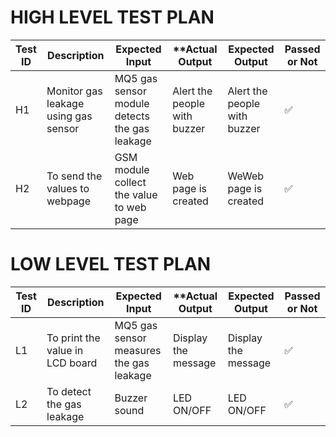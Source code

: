 # HIGH LEVEL TEST PLAN

| **Test ID** | **Description**                                              | **Expected Input** | **Actual Output | **Expected Output** | **Passed or Not** | 
|-------------|--------------------------------------------------------------|--------------------|-----------------|---------------------|-------------------|
|  H1      | Monitor gas leakage using gas sensor | MQ5 gas sensor module detects the gas leakage | Alert the people with buzzer |  Alert the people with buzzer |  ✅ |
|  H2      | To send the values to webpage | GSM module collect the value to web page| Web page is created | WeWeb page is created | ✅ |

# LOW LEVEL TEST PLAN
| **Test ID** | **Description**                                              | **Expected Input** | **Actual Output | **Expected Output** | **Passed or Not** | 
|-------------|--------------------------------------------------------------|--------------------|-----------------|---------------------|-------------------|
|  L1     | To print the value in LCD board | MQ5 gas sensor measures the gas leakage | Display the message |  Display the message |✅ |
|  L2     | To detect the gas leakage | Buzzer sound | LED ON/OFF | LED ON/OFF |✅ |

